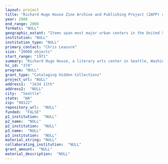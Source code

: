 ```yaml
--- 
layout: project 
title: "Richard Hugo House Zine Archive and Publishing Project (ZAPP) catalog"
year: 2008
end_range: 2008
formats: "NULL"
geographic_extant: "Items span most major urban centers in the United States, and countries including Canada, Great Britain, Germany, France, Latin America, Australia."
institution: "NULL"
institution_type: "NULL"
primary_contact: "Chris Leasure"
size: "20000 objects"
start_range: "1971"
summary: "Richard Hugo House, a literary arts center in Seattle, Washington, seeks support for its Zine Archive and Publishing Project (ZAPP), a collection of over 20,000 hand-made books (or zines). Zines (the word is taken from “magazine” or “fanzine”) are independent publications produced and distributed by individuals, focusing on a range of topics from politics to pop culture. The ZAPP collection at Hugo House contains several famous publications, including the Riot Grrls, Bikini Kill, Jigsaw, and Grrl Trouble and first editions of Factsheet Five, the premier zine index. It has been viewed by zine scholars from across the United States, with inquiries and visits from as far away as England and Norway. The collection includes zines from major urban centers in the United States, and from other countries including Great Britain, Germany, Latin America, France, and Australia; dating from 1971 to the present. Within the collection are zines, comics, chapbooks, pamphlets, broadsides, mail art projects, and other small press publications. These are hard-to-find, often one-of-a-kind independently produced publications. Many zine collections focus on particular subjects, but ZAPP features a broad range of content. The ZAPP collection is organized by general subject, with 28 general categories including Art, DIY, Humor, Food & Drink, Politics, Race and Ethnicity, Travel, and Work. It is a vital resource to scholars researching topics from sociology to political movements to publishing."
hc_id: "374"
program: "NULL"
grant_type: "Cataloging Hidden Collections"
project_url: "NULL"
address1:  "1634 11th"
address2:  "NULL"
city:  "Seattle"
state:  "WA"
zip: "98122"
repository_url:  "NULL"
funded:  "FALSE"
p1_institution:  "NULL"
p2_name:  "NULL"
p2_institution:  "NULL"
p3_name:  "NULL"
p3_institution:  "NULL"
material_string: "NULL"
collaborating_institution:  "NULL"
grant_amount:  "NULL"
material_description:  "NULL"
---
```


